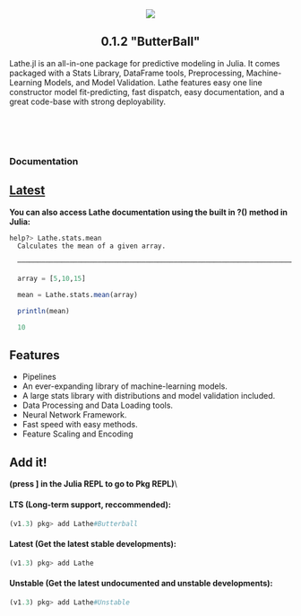 <div align="center"><img src="https://github.com/emmettgb/Lathe.jl/blob/Unstable/lathelogo.png" />
  <h2>0.1.2 "ButterBall"</h2>
</div>
<div align="left">
  <p> Lathe.jl is an all-in-one package for predictive modeling in Julia. It comes packaged with a Stats Library, DataFrame tools, Preprocessing, Machine-Learning Models, and Model Validation. Lathe features easy one line constructor model fit-predicting, fast dispatch, easy documentation, and a great code-base with strong deployability.</p>
        </div>
        </div>
      </a> </br></br></br>
      <h3>Documentation<h3>
  
  
## [Latest](http://lathe.ai/doc)
**You can also access Lathe documentation using the built in ?() method in Julia:**

  
```julia
help?> Lathe.stats.mean
  Calculates the mean of a given array.

  ──────────────────────────────────────────────────────────────────────────────────────────────────────────────────────────────────────

  array = [5,10,15]

  mean = Lathe.stats.mean(array)

  println(mean)

  10
```

## Features
- Pipelines
- An ever-expanding library of machine-learning models.
- A large stats library with distributions and model validation included.
- Data Processing and Data Loading tools.
- Neural Network Framework.
- Fast speed with easy methods.
- Feature Scaling and Encoding

## Add it!
**(press ] in the Julia REPL to go to Pkg REPL)**\
 #### LTS (Long-term support, reccommended):
 ```julia
 (v1.3) pkg> add Lathe#Butterball
 ```
 #### Latest (Get the latest stable developments):
 ```julia
 (v1.3) pkg> add Lathe
 ```
 #### Unstable (Get the latest undocumented and unstable developments):
 ```julia
 (v1.3) pkg> add Lathe#Unstable
 ```
